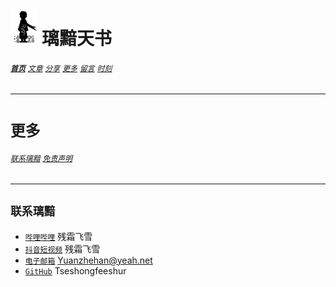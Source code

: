 # [<img src="图标.png" alt="Logo" style="zoom:7%;" />](index.html) 璃黯天书

###### **[`首页`](index.html)**		[`文章`](文章.html)		[`分享`](分享.html)		[`更多`](更多.html)		[`留言`](留言.html)		[`时刻`](时刻.html)

---

# `更多`

###### [`联系璃黯`](更多_联系璃黯.html)		[`免责声明`](更多_免责声明.html)

----
## `联系璃黯`

+ [`哔哩哔哩`](https://space.bilibili.com/1754423404) 残霜飞雪
+ [`抖音短视频`](https://www.douyin.com/user/MS4wLjABAAAA45RWEX2C8HgebXUmmp7Dyv0JyKZFcdf9sO6sF4BzfqMzpS9YBYNPSmKoTd4LmvzB) 残霜飞雪
+ [`电子邮箱`](Yuanzhehan@yeah.net) Yuanzhehan@yeah.net
+ [`GitHub`](https://github.com/Tseshongfeeshur) Tseshongfeeshur